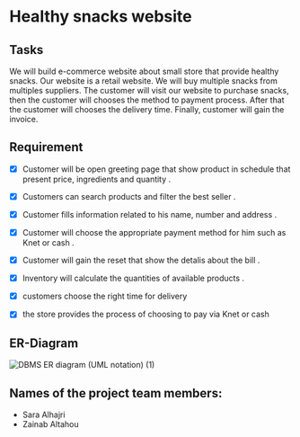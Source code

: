 # Healthy snacks website 

## Tasks

We will build e-commerce website about small store that provide healthy snacks.  Our website is a retail website. We will buy multiple snacks from multiples suppliers.  The customer will visit our website to purchase snacks, then the customer will chooses the method to payment process. After that the customer will chooses the delivery time. Finally, customer will gain the invoice.


## Requirement
- [x] Customer will be open greeting page that show product in schedule that present price, ingredients and quantity .

- [x] Customers can search products and filter the best seller  .  

- [x] Customer fills information related to his  name, number and address . 

- [x] Customer will choose the appropriate payment method for him such as Knet or cash . 

- [x] Customer will gain the reset that show the detalis about the bill .

- [x] Inventory will calculate the quantities of available products .
- [x] customers choose the right time for delivery

- [x] the  store provides the process of choosing to pay via Knet or cash 



## ER-Diagram



![DBMS ER diagram (UML notation) (1)](https://user-images.githubusercontent.com/93180512/147454969-6b52bd2f-76fb-4a75-ad43-147ddd39efc4.png)

## Names of the project team members:
- Sara Alhajri
- Zainab Altahou
